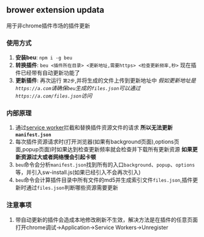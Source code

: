 ## brower extension updata

用于非chrome插件市场的插件更新

### 使用方式

1. **安装beu**: `npm i -g beu`
2. **转换插件**: `beu <插件所在目录> <更新地址,需要https> <检查更新频率,秒>`
现在插件已经带有自动更新功能了
3. **更新插件**: 再次运行 `第2步`,并将生成的文件上传到更新地址中
*假如更新地址是`https://a.com`请确保`beu`生成的`files.json`可以通过`https://a.com/files.json`访问*

### 内部原理

1. 通过[service worker](https://developer.mozilla.org/en-US/docs/Web/API/Service_Worker_API)拦截和替换插件资源文件的请求 **所以无法更新`manifest.json`**
2. 每次插件资源请求时(打开浏览器(如果有background页面),options页面,popup页面)时如果达到检查更新频率就会检查并下载所有更新资源 **如果更新资源过大或者网络慢会引起卡顿**
3. `beu`命令会分析`manifest.json`找到所有的入口`background`、`popup`、`options`等，并引入sw-install.js(如果已经引入不会再次引入)
4. `beu`命令会计算插件目录中所有文件的md5并生成索引文件`files.json`,插件更新时通过`files.json`判断哪些资源需要更新

### 注意事项

1. 带自动更新的插件会造成本地修改刷新不生效，解决方法是在插件的任意页面打开chrome调试→Application→Service Workers→Unregister
